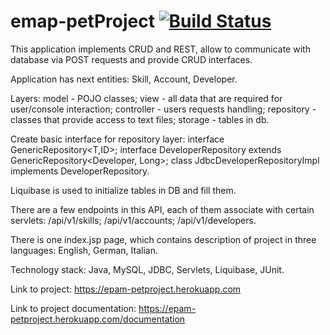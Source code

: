# emap-petProject [![Build Status](https://travis-ci.com/detlassnake/emap-petProject.svg?branch=master)](https://travis-ci.com/detlassnake/emap-petProject)
This application implements CRUD and REST, allow to communicate with database via POST requests and provide CRUD interfaces. 

Application has next entities:
Skill, 
Account, 
Developer. 


Layers: 
model - POJO classes; 
view - all data that are required for user/console interaction; 
controller - users requests handling; repository - classes that provide access to text files; 
storage - tables in db. 

Create basic interface for repository layer: 
interface GenericRepository<T,ID>;
interface DeveloperRepository extends GenericRepository<Developer, Long>; 
class JdbcDeveloperRepositoryImpl implements DeveloperRepository. 

Liquibase is used to initialize tables in DB and fill them. 

There are a few endpoints in this API, each of them associate with certain servlets: 
/api/v1/skills; 
/api/v1/accounts; 
/api/v1/developers. 

There is one index.jsp page, which contains description of project in three languages: 
English, 
German,
Italian. 

Technology stack: Java, MySQL, JDBC, Servlets, Liquibase, JUnit.

Link to project: https://epam-petproject.herokuapp.com

Link to project documentation: https://epam-petproject.herokuapp.com/documentation